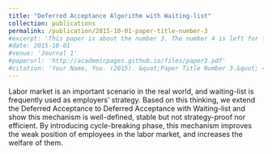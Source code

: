 ```yaml
---
title: "Deferred Acceptance Algorithm with Waiting-list"
collection: publications
permalink: /publication/2015-10-01-paper-title-number-3
#excerpt: 'This paper is about the number 3. The number 4 is left for future work.'
#date: 2015-10-01
#venue: 'Journal 1'
#paperurl: 'http://academicpages.github.io/files/paper3.pdf'
#citation: 'Your Name, You. (2015). &quot;Paper Title Number 3.&quot; <i>Journal 1</i>. 1(3).'
---
```


Labor market is an important scenario in the real world, and waiting-list is frequently used as employers’ strategy. Based on this thinking, we extend the Deferred Acceptance to Deferred Acceptance with Waiting-list and show this mechanism is well-defined, stable but not strategy-proof nor efficient. By introducing cycle-breaking phase, this mechanism improves the weak position of employees in the labor market, and increases the welfare of them.

